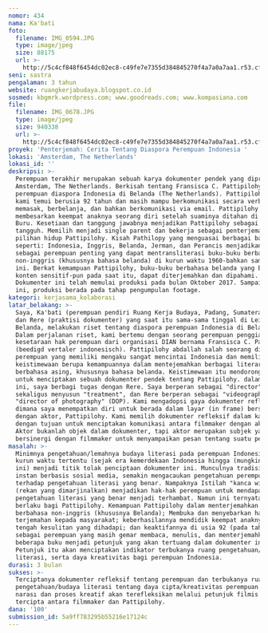 ```yaml
---
nomor: 434
nama: Ka'bati
foto:
  filename: IMG_0594.JPG
  type: image/jpeg
  size: 88175
  url: >-
    http://5c4cf848f6454dc02ec8-c49fe7e7355d384845270f4a7a0a7aa1.r53.cf2.rackcdn.com/65c9f2d4-7b63-4d96-acfb-e7b30bc12e74/IMG_0594.JPG
seni: sastra
pengalaman: 3 tahun
website: ruangkerjabudaya.blogspot.co.id
sosmed: kbgmrk.wordpress.com; www.goodreads.com; www.kompasiana.com
file:
  filename: IMG_0678.JPG
  type: image/jpeg
  size: 940338
  url: >-
    http://5c4cf848f6454dc02ec8-c49fe7e7355d384845270f4a7a0a7aa1.r53.cf2.rackcdn.com/ff62e0d3-3567-40fb-9f99-edf95fed3f62/IMG_0678.JPG
proyek: 'Penterjemah: Cerita Tentang Diaspora Perempuan Indonesia '
lokasi: 'Amsterdam, The Netherlands'
lokasi_id: ''
deskripsi: >-
  Perempuan terakhir merupakan sebuah karya dokumenter pendek yang diproduksi di
  Amsterdam, The Netherlands. Berkisah tentang Fransisca C. Pattipilohy, seorang
  perempuan diaspora Indonesia di Belanda (The Netherlands). Pattipilohy saat
  kami temui berusia 92 tahun dan masih mampu berkomunikasi secara verbal,
  memasak, berbelanja, dan bahkan berkomunikasi via email. Pattipilohy
  membesarkan keempat anaknya seorang diri setelah suaminya ditahan di Pulau
  Buru. Kesetiaan dan tanggung jawabnya menjadikan Pattipilohy sebagai perempuan
  tangguh. Memilih menjadi single parent dan bekerja sebagai penterjemah menjadi
  pilihan hidup Pattipilohy. Kisah Pathilopy yang menguasai berbagai bahasa,
  seperti: Indonesia, Inggris, Belanda, Jerman, dan Perancis menjadikannya
  sebagai perempuan penting yang dapat mentransliterasi buku-buku berbahasa
  non-inggris (khususnya bahasa belanda) di kurun waktu 1960-bahkan sampai saat
  ini. Berkat kemampuan Pattipilohy, buku-buku berbahasa belanda yang berisi
  konten sensitif-pun pada saat itu, dapat diterjemahkan dan dipahami.
  Dokumenter ini telah memulai produksi pada bulan Oktober 2017. Sampai saat
  ini, produksi berada pada tahap pengumpulan footage.
kategori: kerjasama_kolaborasi
latar_belakang: >-
  Saya, Ka'bati (perempuan pendiri Ruang Kerja Budaya, Padang, Sumatera Barat) 
  dan Rere (praktisi dokumenter) yang saat itu sama-sama tinggal di Leiden
  Belanda, melakukan riset tentang diaspora perempuan Indonesia di Belanda.
  Dalam perjalanan riset, kami bertemu dengan seorang perempuan penggiat
  kesetaraan hak perempuan dari organisasi DIAN bernama Fransisca C. Pattipilohy
  (beedigd vertaler indonesisch). Pattipilohy abdallah salah seorang diaspora
  perempuan yang memiliki mengaku sangat mencintai Indonesia dan memiliki
  keistimewaan berupa kemampuannya dalam mentejemahkan berbagai literartur
  berbahasa asing, khususnya bahasa belanda. Keistimewaan itu mendorong kami
  untuk menciptakan sebuah dokumenter pendek tentang Pattipilohy. dalam proyek
  ini, saya berbagi tugas dengan Rere. Saya berperan sebagai "director"
  sekaligus menyusun "treatment", dan Rere berperan sebagai "videographer" dan
  "director of photography" (DOP). Kami mengadopsi gaya dokumenter refleksif
  dimana saya menempatkan diri untuk berada dalam layar (in frame) bersama
  dengan aktor, Pattipilohy. Kami memilih dokumenter refleksif dalam karya ini
  dengan tujuan untuk menciptakan komunikasi antara filmmaker dengan aktor.
  Aktor bukanlah objek dalam dokumenter, tapi aktor merupakan subjek yang
  bersinergi dengan filmmaker untuk menyampaikan pesan tentang suatu peristiwa.
masalah: >-
  Minimnya pengetahuan/lemahnya budaya literasi pada perempuan Indonesia dalam
  kurun waktu tertentu (sejak era kemerdekaan Indonesia hingga (mungkin) saat
  ini) menjadi titik tolak penciptaan dokumenter ini. Munculnya tradisi literasi
  instan berbasis sosial media, semakin mengacaukan pengetahuan perempuan
  terhadap pengetahuan literasi yang benar. Nampaknya Istilah "kanca wingking"
  (rekan yang dimarjinalkan) menjadikan hak-hak perempuan untuk mendapatkan
  pengetahuan literasi yang benar menjadi terhambat. Namun ini ternyata tidak
  berlaku bagi Pattipilohy. Kemampuan Pattipilohy dalam menterjemahkan buku-buku
  berbahasa non-inggris (khususnya Belanda); Membuka dan menyebarkan hasil
  terjemahan kepada masyarakat; keberhasilannya mendidik keempat anaknya di
  tengah kesulitan yang dihadapi; dan keaktifannya di usia 92 (pada tahun 2017)
  sebagai perempuan yang masih gemar membaca, menulis, dan menterjemahkan
  beberapa buku menjadi petunjuk yang akan tertuang dalam dokumenter ini.
  Petunjuk itu akan menciptakan indikator terbukanya ruang pengetahuan/budaya
  literasi, serta daya kreativitas bagi perempuan Indonesia.
durasi: 3 bulan
sukses: >-
  Terciptanya dokumenter refleksif tentang perempuan dan terbukanya ruang
  pengetahuan/budaya literasi tentang daya cipta/kreativitas perempuan. Seluruh
  narası dan proses kreatif akan terefleksikan melalui petunjuk filmis yang
  tercipta antara filmmaker dan Pattipilohy.
dana: '100'
submission_id: 5a9ff783295b55216e17124c
---
```

